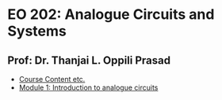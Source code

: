 # EO 202: Analogue Circuits and Systems
## Prof: Dr. Thanjai L. Oppili Prasad

- [Course Content etc.](./preface.md)
- [Module 1: Introduction to analogue circuits](./module-1.md)

